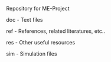 Repository for ME-Project


doc - Text files

ref - References, related literatures, etc..

res - Other useful resources

sim - Simulation files
